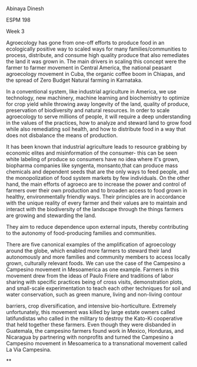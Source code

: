 

Abinaya Dinesh

ESPM 198 

Week 3


Agroecology has gone from one-off efforts to produce food in an ecologically positive way to scaled ways for many families/communities to process, distribute, and consume high quality produce that also remediates the land it was grown in. The main drivers in scaling this concept were the farmer to farmer movement in Central America, the national peasant agroecology movement in Cuba, the organic coffee boom in Chiapas, and the spread of Zero Budget Natural farming in Karnataka. 

  

In a conventional system, like industrial agriculture in America, we use technology, new machinery, machine learning and biochemistry to optimize for crop yield while throwing away longevity of the land, quality of produce, preservation of biodiversity and natural resources. In order to scale agroecology to serve millions of people, it will require a deep understanding in the values of the practices, how to analyze and steward land to grow food while also remediating soil health, and how to distribute food in a way that does not disbalance the means of production. 

  

It has been known that industrial agriculture leads to resource grabbing by economic elites and misinformation of the consumer- this can be seen white labeling of produce so consumers have no idea where it's grown, biopharma companies like syngenta, monsanto,that can produce mass chemicals and dependent seeds that are the only ways to feed people, and the monopolization of food system markets by few individuals. On the other hand, the main efforts of agroeco are to increase the power and control of farmers over their own production and to broaden access to food grown in healthy, environmentally friendly ways. Their principles are in accordance with the unique reality of every farmer and their values are to maintain and interact with the biodiversity of the landscape through the things farmers are growing and stewarding the land. 

  

They aim to reduce dependence upon external inputs, thereby contributing to the autonomy of food-producing families and communities. 

  

There are five canonical examples of the amplification of agroecology around the globe, which enabled more farmers to steward their land autonomously and more families and community members to access locally grown, culturally relevant foods. We can use the case of the Campesino a Campesino movement in Mesoamerica as one example. Farmers in this movement drew from the ideas of Paulo Friere and traditions of labor sharing with specific practices being of cross visits, demonstration plots, and small-scale experimentation to teach each other techniques for soil and water conservation, such as green manure, living and non-living contour

barriers, crop diversification, and intensive bio-horticulture. Extremely unfortunately, this movement was killed by large estate owners called latifundistas who called in the military to destroy the Kato-Ki cooperative that held together these farmers. Even though they were disbanded in Guatemala, the campesino farmers found work in Mexico, Honduras, and Nicaragua by partnering with nonprofits and turned the Campesino a Campesino movement in Mesoamerica to a transnational movement called La Via Campesina.

**